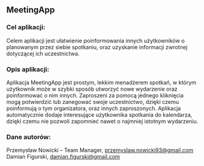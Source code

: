 ## MeetingApp

### Cel aplikacji:

Celem aplikacji jest ułatwienie poinformowania innych użytkowników o planowanym przez siebie spotkaniu, oraz uzyskanie informacji zwrotnej dotyczącej ich uczestnictwa.

### Opis aplikacji:

Aplikacja MeetingApp jest prostym, lekkim menadżerem spotkań, w którym użytkownik może w szybki sposób utworzyć nowe wydarzenie oraz poinformować o nim innych. Zaproszeni za pomocą jednego kliknięcia mogą potwierdzić lub zanegować swoje uczestnictwo, dzięki czemu poinformują o tym organizatora, oraz innych zaproszonych. 
Aplikacja automatycznie dodaje interesujące użytkownika spotkania do kalendarza, dzięki czemu nie pozwoli zapomnieć nawet o najmniej istotnym wydarzeniu.

### Dane autorów:

Przemysław Nowicki – Team Manager, przemyslaw.nowicki93@gmail.com
Damian Figurski, damian.figurski@gmail.com 
